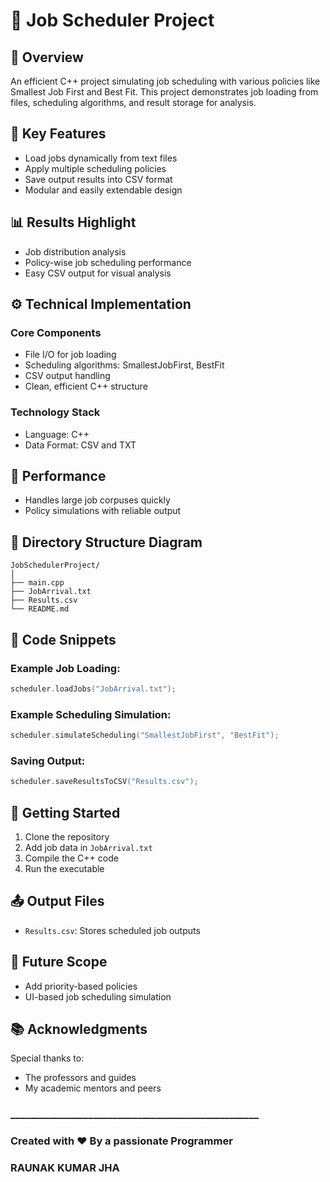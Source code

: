 # 📅 Job Scheduler Project

## 🔎 Overview
An efficient C++ project simulating job scheduling with various policies like Smallest Job First and Best Fit. This project demonstrates job loading from files, scheduling algorithms, and result storage for analysis.

## 🌟 Key Features
- Load jobs dynamically from text files
- Apply multiple scheduling policies
- Save output results into CSV format
- Modular and easily extendable design

## 📊 Results Highlight
- Job distribution analysis
- Policy-wise job scheduling performance
- Easy CSV output for visual analysis

## ⚙ Technical Implementation
### Core Components
- File I/O for job loading
- Scheduling algorithms: SmallestJobFirst, BestFit
- CSV output handling
- Clean, efficient C++ structure

### Technology Stack
- Language: C++
- Data Format: CSV and TXT

## 🚀 Performance
- Handles large job corpuses quickly
- Policy simulations with reliable output

## 📁 Directory Structure Diagram
```plaintext
JobSchedulerProject/
│
├── main.cpp
├── JobArrival.txt
├── Results.csv
└── README.md
```

## 🧩 Code Snippets
### Example Job Loading:
```cpp
scheduler.loadJobs("JobArrival.txt");
```
### Example Scheduling Simulation:
```cpp
scheduler.simulateScheduling("SmallestJobFirst", "BestFit");
```
### Saving Output:
```cpp
scheduler.saveResultsToCSV("Results.csv");
```

## 🏁 Getting Started
1. Clone the repository
2. Add job data in `JobArrival.txt`
3. Compile the C++ code
4. Run the executable

## 📤 Output Files
- `Results.csv`: Stores scheduled job outputs

## 🔭 Future Scope
- Add priority-based policies
- UI-based job scheduling simulation

## 📚 Acknowledgments
Special thanks to:
- The professors and guides
- My academic mentors and peers

### ___________________________________________________
### Created with ❤️ By a passionate Programmer
### RAUNAK KUMAR JHA 

